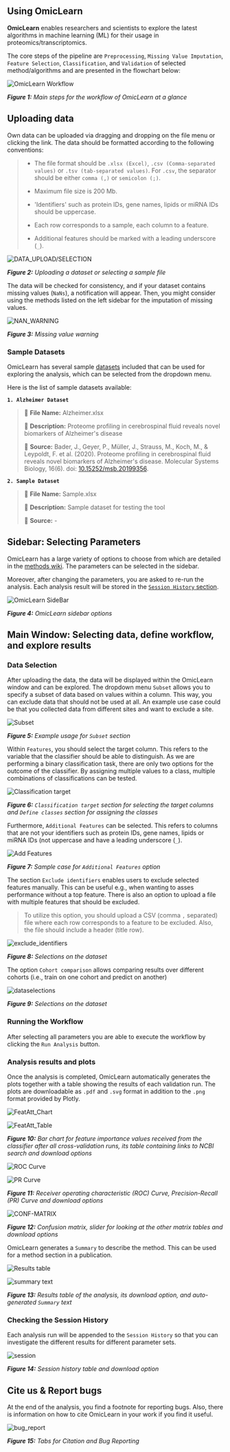 ## Using OmicLearn
**OmicLearn** enables researchers and scientists to explore the latest algorithms in machine learning (ML) for their usage in proteomics/transcriptomics.

The core steps of the pipeline are  `Preprocessing`, `Missing Value Imputation`, `Feature Selection`, `Classification`, and `Validation` of selected method/algorithms and are presented in the flowchart below:

![OmicLearn Workflow](workflow.png)

_**Figure 1:** Main steps for the workflow of OmicLearn at a glance_

## Uploading data

Own data can be uploaded via dragging and dropping on the file menu or clicking the link.
The data should be formatted according to the following conventions:

> - The file format should be `.xlsx (Excel)`, `.csv (Comma-separated values)` or `.tsv (tab-separated values)`.  For `.csv`, the separator should be either `comma (,)` or `semicolon (;)`.
>
> - Maximum file size is 200 Mb.
>
> - 'Identifiers' such as protein IDs, gene names, lipids or miRNA IDs should be uppercase.
>
> - Each row corresponds to a sample, each column to a feature.
>
> - Additional features should be marked with a leading underscore (`_`).

![DATA_UPLOAD/SELECTION](upload.png)

_**Figure 2:** Uploading a dataset or selecting a sample file_

The data will be checked for consistency, and if your dataset contains missing values (`NaNs`), a notification will appear.
Then, you might consider using the methods listed on the left sidebar for the imputation of missing values.

![NAN_WARNING](nan_warning.png)

_**Figure 3:** Missing value warning_


### Sample Datasets

OmicLearn has several sample [datasets](https://github.com/MannLabs/OmicLearn/tree/master/data) included that can be used for exploring the analysis, which can be selected from the dropdown menu.

Here is the list of sample datasets available:

**`1. Alzheimer Dataset`**
> 📁 **File Name:** Alzheimer.xlsx
>
> 📖 **Description:** Proteome profiling in cerebrospinal fluid reveals novel biomarkers of Alzheimer's disease
>
> 🔗 **Source:** Bader, J., Geyer, P., Müller, J., Strauss, M., Koch, M., & Leypoldt, F. et al. (2020). Proteome profiling in cerebrospinal fluid reveals novel biomarkers of Alzheimer's disease. Molecular Systems Biology, 16(6). doi: [10.15252/msb.20199356](http://doi.org/10.15252/msb.20199356).

**`2. Sample Dataset`**
> 📁 **File Name:** Sample.xlsx
>
> 📖 **Description:** Sample dataset for testing the tool
>
> 🔗 **Source:** -

## Sidebar: Selecting Parameters

OmicLearn has a large variety of options to choose from which are detailed in the [methods wiki](https://github.com/MannLabs/OmicLearn/wiki/METHODS).  The parameters can be selected in the sidebar.

Moreover, after changing the parameters, you are asked to re-run the analysis. Each analysis result will be stored in the [`Session History` section](#checking-the-session-history).

![OmicLearn SideBar](sidebar.png)

_**Figure 4:** OmicLearn sidebar options_

## Main Window: Selecting data, define workflow, and explore results

### Data Selection

After uploading the data, the data will be displayed within the OmicLearn window and can be explored. The dropdown menu `Subset` allows you to specify a subset of data based on values within a column. This way, you can exclude data that should not be used at all. An example use case could be that you collected data from different sites and want to exclude a site.

![Subset](subset.png)

_**Figure 5:** Example usage for `Subset` section_

Within `Features`, you should select the target column. This refers to the variable that the classifier should be able to distinguish. As we are performing a binary classification task, there are only two options for the outcome of the classifier. By assigning multiple values to a class, multiple combinations of classifications can be tested.

![Classification target](target.png)

_**Figure 6:** `Classification target` section for selecting the target columns and `Define classes` section for assigning the classes_

Furthermore, `Additional Features` can be selected. This refers to columns that are not your identifiers such as protein IDs, gene names, lipids or miRNA IDs (not uppercase and have a leading underscore (`_`).

![Add Features](additional.png)

_**Figure 7:** Sample case for `Additional Features` option_

The section `Exclude identifiers` enables users to exclude selected features manually. This can be useful e.g., when wanting to asses performance without a top feature. There is also an option to upload a file with multiple features that should be excluded.

> To utilize this option, you should upload a CSV (comma `,` separated) file where each row corresponds to a feature to be excluded. Also, the file should include a header (title row).

![exclude_identifiers](exclude.png)

_**Figure 8:** Selections on the dataset_

The option `Cohort comparison` allows comparing results over different cohorts (i.e., train on one cohort and predict on another)

![dataselections](selection.png)

_**Figure 9:** Selections on the dataset_

### Running the Workflow
After selecting all parameters you are able to execute the workflow by clicking the `Run Analysis` button.

### Analysis results and plots
Once the analysis is completed, OmicLearn automatically generates the plots together with a table showing the results of each validation run. The plots are downloadable as `.pdf` and `.svg` format in addition to the `.png` format provided by Plotly.

![FeatAtt_Chart](feature_importance.png)

![FeatAtt_Table](feature_importance_table.png)

_**Figure 10:** Bar chart for feature importance values received from the classifier after all cross-validation runs, its table containing links to NCBI search and download options_

![ROC Curve](roc_curve.png)

![PR Curve](pr_curve.png)

_**Figure 11:** Receiver operating characteristic (ROC) Curve, Precision-Recall (PR) Curve and download options_

![CONF-MATRIX](confusion.png)

_**Figure 12:** Confusion matrix, slider for looking at the other matrix tables and download options_

OmicLearn generates a `Summary` to describe the method. This can be used for a method section in a publication.

![Results table](summary.png)

![summary text](summary_text.png)

_**Figure 13:** Results table of the analysis, its download option, and auto-generated `Summary` text_

### Checking the Session History

Each analysis run will be appended to the `Session History` so that you can investigate the different results for different parameter sets.

![session](session_history.png)

_**Figure 14:** Session history table and download option_

## Cite us & Report bugs

At the end of the analysis, you find a footnote for reporting bugs. Also, there is information on how to cite OmicLearn in your work if you find it useful.

![bug_report](bugs.png)

_**Figure 15:** Tabs for Citation and Bug Reporting_
